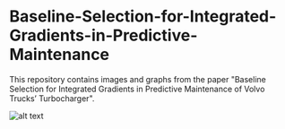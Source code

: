 # Baseline-Selection-for-Integrated-Gradients-in-Predictive-Maintenance
This repository contains images and graphs from the paper "Baseline Selection for Integrated Gradients in Predictive Maintenance of Volvo Trucks’ Turbocharger".

![alt text](https://drive.google.com/file/d/1t6wlA1IRXIXlLNujuemFRhgN6bIEhni3/view?usp=share_link)
